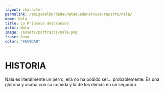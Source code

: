 ```yaml
---
layout: character
permalink: /amigasalbordedeunataquedenervios/reparto/nala/
name: Nala
title: La Princesa destronada
actor: Nala
image: /assets/portraits/nala.png
frase: Guau
color: "#6C9DA0"
---
```


# HISTORIA

Nala es literalmente un perro, ella no ha podido ser... probablemente. Es una glotona y acaba con su comida y la de los demás en un segundo.
